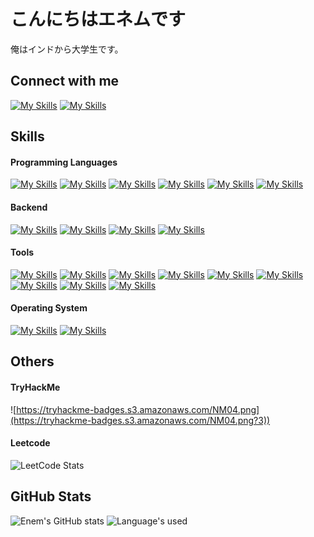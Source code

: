 # こんにちはエネムです
俺はインドから大学生です。
## Connect with me

[![My Skills](https://skillicons.dev/icons?i=gmail)](mailto:enembarjo03@gmail.com)
[![My Skills](https://skillicons.dev/icons?i=linkedin)](www.linkedin.com/in/enem-barjo)
## Skills

#### Programming Languages
[![My Skills](https://skillicons.dev/icons?i=c)]()
[![My Skills](https://skillicons.dev/icons?i=cpp)](https://cplusplus.com/)
[![My Skills](https://skillicons.dev/icons?i=python)](https://www.python.org/)
[![My Skills](https://skillicons.dev/icons?i=bash)]()
[![My Skills](https://skillicons.dev/icons?i=java)]()
[![My Skills](https://skillicons.dev/icons?i=lua)]()

#### Backend
[![My Skills](https://skillicons.dev/icons?i=npm)]()
[![My Skills](https://skillicons.dev/icons?i=nodejs)]()
[![My Skills](https://skillicons.dev/icons?i=mongodb)]()
[![My Skills](https://skillicons.dev/icons?i=mysql)]()

#### Tools
[![My Skills](https://skillicons.dev/icons?i=arduino)]()
[![My Skills](https://skillicons.dev/icons?i=blender)]()
[![My Skills](https://skillicons.dev/icons?i=docker)]()
[![My Skills](https://skillicons.dev/icons?i=git)]()
[![My Skills](https://skillicons.dev/icons?i=md)]()
[![My Skills](https://skillicons.dev/icons?i=neovim)]()
[![My Skills](https://skillicons.dev/icons?i=npm)]()
[![My Skills](https://skillicons.dev/icons?i=powershell)]()
[![My Skills](https://skillicons.dev/icons?i=vscode)]()

#### Operating System
[![My Skills](https://skillicons.dev/icons?i=kali)]()
[![My Skills](https://skillicons.dev/icons?i=windows)]()
## Others
#### TryHackMe
![https://tryhackme-badges.s3.amazonaws.com/NM04.png](https://tryhackme-badges.s3.amazonaws.com/NM04.png?3))


#### Leetcode
![LeetCode Stats](https://leetcard.jacoblin.cool/Enem04?theme=nord&font=Noto%20Sans%20Armenian)

 ## GitHub Stats
![Enem's GitHub stats](https://github-readme-stats.vercel.app/api?username=NM-004&show_icons=true&theme=cobalt)
![Language's used](https://github-readme-stats.vercel.app/api/top-langs?username=nm-004&show_icons=true&locale=en&theme=cobalt)

